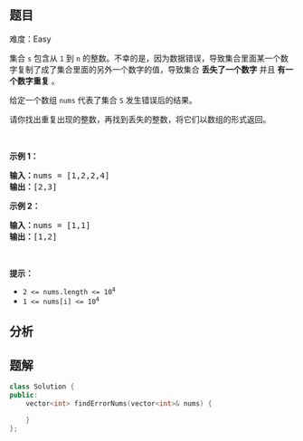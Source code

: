 
## 题目
难度：Easy
<p>集合 <code>s</code> 包含从 <code>1</code> 到 <code>n</code> 的整数。不幸的是，因为数据错误，导致集合里面某一个数字复制了成了集合里面的另外一个数字的值，导致集合 <strong>丢失了一个数字</strong> 并且 <strong>有一个数字重复</strong> 。</p>

<p>给定一个数组 <code>nums</code> 代表了集合 <code>S</code> 发生错误后的结果。</p>

<p>请你找出重复出现的整数，再找到丢失的整数，将它们以数组的形式返回。</p>

<p> </p>

<p><strong>示例 1：</strong></p>

<pre>
<strong>输入：</strong>nums = [1,2,2,4]
<strong>输出：</strong>[2,3]
</pre>

<p><strong>示例 2：</strong></p>

<pre>
<strong>输入：</strong>nums = [1,1]
<strong>输出：</strong>[1,2]
</pre>

<p> </p>

<p><strong>提示：</strong></p>

<ul>
	<li><code>2 <= nums.length <= 10<sup>4</sup></code></li>
	<li><code>1 <= nums[i] <= 10<sup>4</sup></code></li>
</ul>

## 分析

## 题解
```cpp
class Solution {
public:
    vector<int> findErrorNums(vector<int>& nums) {

    }
};
```